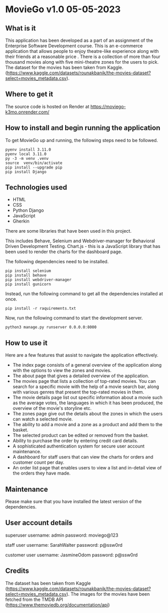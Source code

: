 # MovieGo v1.0 05-05-2023

## What is it

This application has been developed as a part of an assignment of the Enterprise Software Development course. This is an e-commerce application that allows people to enjoy theatre-like experience along with their friends at a reasonable price . There is a collection of more than four thousand movies along with five mini-theatre zones for the users to pick. The dataset for the movies has been taken from Kaggle.(https://www.kaggle.com/datasets/rounakbanik/the-movies-dataset?select=movies_metadata.csv).


## Where to get it

The source code is hosted on Render at https://moviego-k3mo.onrender.com/

## How to install and begin running the application

To get MovieGo up and running, the following steps need to be followed.

~~~
pyenv install 3.11.0
pyenv local 3.11.0
py -3 -m venv .venv
source  venv/bin/activate
pip install --upgrade pip
pip install Django
~~~

## Technologies used

- HTML
- CSS
- Python Django
- JavaScript
- Gherkin

There are some libraries that have been used in this project. 

This includes Behave, Selenium and Webdriver-manager for Behavioral Driven Development Testing.
Chart.js - this is a JavaScript library that has been used to render the charts for the dashboard page.


The following dependencies need to be installed.
~~~
pip install selenium
pip install behave
pip install webdriver-manager
pip install gunicorn
~~~
Instead, run the following command to get all the dependencies installed at once.

~~~
pip install -r raquirements.txt
~~~
Now, run the following command to start the development server.

~~~
python3 manage.py runserver 0.0.0.0:8000
~~~

## How to use it

Here are a few features that assist to navigate the application effectively.

- The index page consists of a general overview of the application along with the options to view the zones and movies.
- The about page that gives a detailed overview of the application.
- The movies page that lists a collection of top-rated movies. You can search for a specific movie with the help of a movie search bar, along with various genres that present the top-rated movies in them.
- The movie details page list out specific information about a movie such as the average votes, the languages in which it has been produced, the overview of the movie's storyline etc.
- The zones page give out the details about the zones in which the users can watch a selected movie.
- The ability to add a movie and a zone as a product and add them to the basket.
- The selected product can be edited or removed from the basket.
- Ability to purchase the order by entering credit card details.
- A sophisticated authentication system for secure user account maintenance.
- A dashboard for staff users that can view the charts for orders and customer count per day.
- An order list page that enables users to view a list and in-detail view of the orders they have made.

## Maintenance

Please make sure that you have installed the latest version of the dependencies.

## User account details

superuser
username: admin
password: moviego@123

staff user
username: SarahWalter
password: p@ssw0rd

customer user
username: JasmineOdom
password: p@ssw0rd


## Credits
The dataset has been taken from Kaggle (https://www.kaggle.com/datasets/rounakbanik/the-movies-dataset?select=movies_metadata.csv).
The images for the movies have been fetched from the TMDB API (https://www.themoviedb.org/documentation/api)
